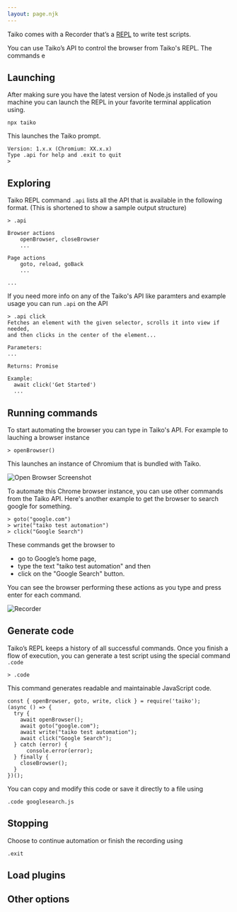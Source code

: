 ```yaml
---
layout: page.njk
---
```


Taiko comes with a Recorder that’s a [REPL](https://en.wikipedia.org/wiki/Read–eval–print_loop) to write test scripts. 

You can use Taiko’s API to control the browser from Taiko's REPL. The commands
e

## Launching

After making sure you have the latest 
version of Node.js installed of you machine you can launch the REPL in 
your favorite terminal application using.

```
npx taiko
```

This launches the Taiko prompt.

```
Version: 1.x.x (Chromium: XX.x.x)
Type .api for help and .exit to quit
> 
```

## Exploring

Taiko REPL command `.api` lists all the API that is available in
the following format. (This is shortened to show a sample output structure)

```
> .api

Browser actions
    openBrowser, closeBrowser
    ...

Page actions
    goto, reload, goBack
    ...

...
```

If you need more info on any of the Taiko's API like paramters
and example usage you can run `.api` on the API

```
> .api click
Fetches an element with the given selector, scrolls it into view if needed, 
and then clicks in the center of the element...

Parameters:
...

Returns: Promise

Example:
  await click('Get Started')
  ...
```

## Running commands

To start automating the browser you can type in Taiko's API. For example
to lauching a browser instance

```
> openBrowser()
```

This launches an instance of Chromium that is bundled with Taiko.

![Open Browser Screenshot](/assets/images/openBrowser.png)

To automate this Chrome browser instance, you can use other commands 
from the Taiko API. Here's another example to get the browser to search 
google for something.

```
> goto("google.com")
> write("taiko test automation")
> click("Google Search")
```

These commands get the browser to

* go to Google’s home page,
* type the text "taiko test automation" and then
* click on the "Google Search" button.

You can see the browser performing these actions as you type and press enter for 
each command.

![Recorder](/assets/images/recording.gif)

## Generate code

Taiko’s REPL keeps a history of all successful commands. Once you finish a flow of execution, 
you can generate a test script using the special command `.code`

```
> .code
```

This command generates readable and maintainable JavaScript code.

```
const { openBrowser, goto, write, click } = require('taiko');
(async () => {
  try {
    await openBrowser();
    await goto("google.com");
    await write("taiko test automation");
    await click("Google Search");
  } catch (error) {
      console.error(error);
  } finally {
    closeBrowser();
  }
})();
```

You can copy and modify this code or save it directly to a file using


```
.code googlesearch.js
```

## Stopping
Choose to continue automation or finish the recording using

```
.exit
```

## Load plugins

## Other options